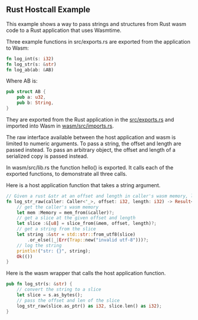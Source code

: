 ## Rust Hostcall Example

This example shows a way to pass strings and structures from Rust wasm code
to a Rust application that uses Wasmtime.

Three example functions in src/exports.rs are exported from the
application to Wasm:
```rust
fn log_int(s: i32)
fn log_str(s: &str)
fn log_ab(ab: &AB)
```
Where AB is:
```rust
pub struct AB {
    pub a: u32,
    pub b: String,
}
```

They are exported from the Rust application in the
[src/exports.rs](src/exports.rs) and imported into Wasm in [wasm/src/imports.rs](wasm/src/imports.rs).

The raw interface available between the host application and wasm is
limited to numeric arguments.  To pass a string, the offset and length
are passed instead.  To pass an arbitrary object, the offset and
length of a serialized copy is passed instead.

In wasm/src/lib.rs the function hello() is exported. It calls each of
the exported functions, to demonstrate all three calls.


Here is a host application function that takes a string argument.
```rust
// Given a rust &str at an offset and length in caller's wasm memory, log it to stdout.
fn log_str_raw(caller: Caller<'_>, offset: i32, length: i32) -> Result<(), Trap> {
    // get the caller's wasm memory
    let mem :Memory = mem_from(&caller)?;
    // get a slice at the given offset and length
    let slice :&[u8] = slice_from(&mem, offset, length)?;
    // get a string from the slice
    let string :&str = std::str::from_utf8(slice)
        .or_else(|_|Err(Trap::new("invalid utf-8")))?;
    // log the string
    println!("str: {}", string);
    Ok(())
}
```

Here is the wasm wrapper that calls the host application function.
```rust
pub fn log_str(s: &str) {
    // convert the string to a slice
    let slice = s.as_bytes();
    // pass the offset and len of the slice
    log_str_raw(slice.as_ptr() as i32, slice.len() as i32);
}
```
